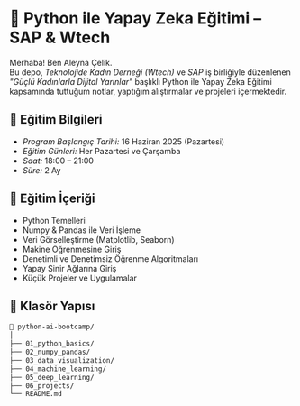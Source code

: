 # 🤖 Python ile Yapay Zeka Eğitimi – SAP & Wtech

Merhaba! Ben Aleyna Çelik.  
Bu depo, *Teknolojide Kadın Derneği (Wtech)* ve *SAP* iş birliğiyle düzenlenen  
*"Güçlü Kadınlarla Dijital Yarınlar"* başlıklı Python ile Yapay Zeka Eğitimi kapsamında tuttuğum notlar, yaptığım alıştırmalar ve projeleri içermektedir.

## 📅 Eğitim Bilgileri

- *Program Başlangıç Tarihi:* 16 Haziran 2025 (Pazartesi)
- *Eğitim Günleri:* Her Pazartesi ve Çarşamba
- *Saat:* 18:00 – 21:00
- *Süre:* 2 Ay

## 🧠 Eğitim İçeriği 

- Python Temelleri
- Numpy & Pandas ile Veri İşleme
- Veri Görselleştirme (Matplotlib, Seaborn)
- Makine Öğrenmesine Giriş
- Denetimli ve Denetimsiz Öğrenme Algoritmaları
- Yapay Sinir Ağlarına Giriş
- Küçük Projeler ve Uygulamalar

## 📂 Klasör Yapısı

```bash
📁 python-ai-bootcamp/
│
├── 01_python_basics/
├── 02_numpy_pandas/
├── 03_data_visualization/
├── 04_machine_learning/
├── 05_deep_learning/
├── 06_projects/
└── README.md
